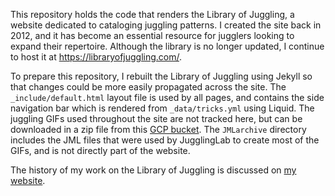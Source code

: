 This repository holds the code that renders the Library of Juggling, a website dedicated to cataloging juggling patterns. I created the site back in 2012, and it has become an essential resource for jugglers looking to expand their repertoire. Although the library is no longer updated, I continue to host it at <https://libraryofjuggling.com/>.

To prepare this repository, I rebuilt the Library of Juggling using Jekyll so that changes could be more easily propagated across the site. The `_include/default.html` layout file is used by all pages, and contains the side navigation bar which is rendered from `_data/tricks.yml` using Liquid. The juggling GIFs used throughout the site are not tracked here, but can be downloaded in a zip file from this [GCP bucket](https://storage.googleapis.com/icpublicstuff/projects/libraryofjuggling/juggling_gifs.zip). The `JMLarchive` directory includes the JML files that were used by JugglingLab to create most of the GIFs, and is not directly part of the website.

The history of my work on the Library of Juggling is discussed on [my website](https://ianconvy.github.io/projects/other/libraryofjuggling/libraryofjuggling.html).